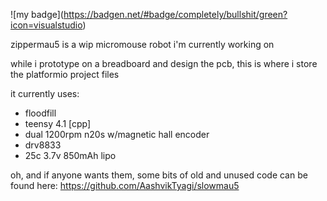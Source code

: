!\[my badge\](https://badgen.net/#badge/completely/bullshit/green?icon=visualstudio)

zippermau5 is a wip micromouse robot i'm currently working on

while i prototype on a breadboard and design the pcb, this is where i store the platformio project files

it currently uses:
- floodfill
- teensy 4.1 [cpp]
- dual 1200rpm n20s w/magnetic hall encoder
- drv8833
- 25c 3.7v 850mAh lipo

oh, and if anyone wants them, some bits of old and unused code can be found here: https://github.com/AashvikTyagi/slowmau5
